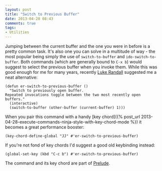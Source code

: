 ```yaml
---
layout: post
title: "Switch to Previous Buffer"
date: 2013-04-28 08:43
comments: true
tags:
- Utilities
---
```


Jumping between the current buffer and the one you were in before is a
pretty common task. It's also one you can solve in a multitude of
way - the most popular being simply the use of `switch-to-buffer` and
`ido-switch-to-buffer`. Both commands (which are generally bound to
`C-x b`) would suggest to select the previous buffer when you invoke
them. While this was good enough for me for many years, recently
[Luke Randall](https://github.com/lukerandall) suggested me a neat
alternative:

``` elisp
(defun er-switch-to-previous-buffer ()
  "Switch to previously open buffer.
Repeated invocations toggle between the two most recently open buffers."
  (interactive)
  (switch-to-buffer (other-buffer (current-buffer) 1)))
```

When you pair this command with a handy
[key chord]({% post_url 2013-04-28-execute-commands-ninja-style-with-key-chord-mode %})
it becomes a great performance booster:

``` elisp
(key-chord-define-global "JJ" #'er-switch-to-previous-buffer)
```

If you're not fond of key chords I'd suggest a good old keybinding instead:

``` elisp
(global-set-key (kbd "C-c b") #'er-switch-to-previous-buffer)
```

The command and its key chord are part of [Prelude](https://github.com/bbatsov/prelude).
